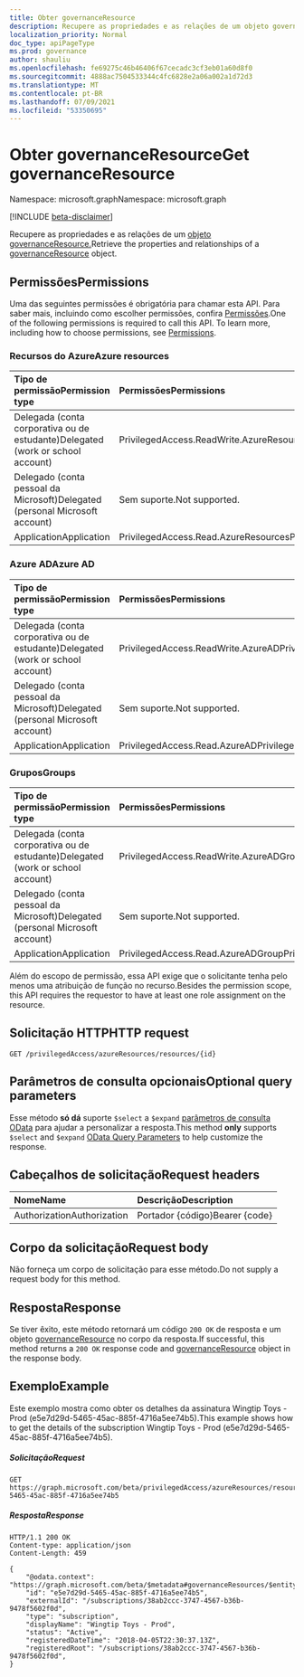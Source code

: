 ```yaml
---
title: Obter governanceResource
description: Recupere as propriedades e as relações de um objeto governanceResource.
localization_priority: Normal
doc_type: apiPageType
ms.prod: governance
author: shauliu
ms.openlocfilehash: fe69275c46b46406f67cecadc3cf3eb01a60d8f0
ms.sourcegitcommit: 4888ac7504533344c4fc6828e2a06a002a1d72d3
ms.translationtype: MT
ms.contentlocale: pt-BR
ms.lasthandoff: 07/09/2021
ms.locfileid: "53350695"
---
```

# <a name="get-governanceresource"></a><span data-ttu-id="8545d-103">Obter governanceResource</span><span class="sxs-lookup"><span data-stu-id="8545d-103">Get governanceResource</span></span>

<span data-ttu-id="8545d-104">Namespace: microsoft.graph</span><span class="sxs-lookup"><span data-stu-id="8545d-104">Namespace: microsoft.graph</span></span>

[!INCLUDE [beta-disclaimer](../../includes/beta-disclaimer.md)]

<span data-ttu-id="8545d-105">Recupere as propriedades e as relações de um [objeto governanceResource.](../resources/governanceresource.md)</span><span class="sxs-lookup"><span data-stu-id="8545d-105">Retrieve the properties and relationships of a [governanceResource](../resources/governanceresource.md) object.</span></span>

## <a name="permissions"></a><span data-ttu-id="8545d-106">Permissões</span><span class="sxs-lookup"><span data-stu-id="8545d-106">Permissions</span></span>
<span data-ttu-id="8545d-p101">Uma das seguintes permissões é obrigatória para chamar esta API. Para saber mais, incluindo como escolher permissões, confira [Permissões](/graph/permissions-reference#privileged-access-permissions).</span><span class="sxs-lookup"><span data-stu-id="8545d-p101">One of the following permissions is required to call this API. To learn more, including how to choose permissions, see [Permissions](/graph/permissions-reference#privileged-access-permissions).</span></span>

### <a name="azure-resources"></a><span data-ttu-id="8545d-109">Recursos do Azure</span><span class="sxs-lookup"><span data-stu-id="8545d-109">Azure resources</span></span>

| <span data-ttu-id="8545d-110">Tipo de permissão</span><span class="sxs-lookup"><span data-stu-id="8545d-110">Permission type</span></span> | <span data-ttu-id="8545d-111">Permissões</span><span class="sxs-lookup"><span data-stu-id="8545d-111">Permissions</span></span> |
|:--------------- |:----------- |
| <span data-ttu-id="8545d-112">Delegada (conta corporativa ou de estudante)</span><span class="sxs-lookup"><span data-stu-id="8545d-112">Delegated (work or school account)</span></span> | <span data-ttu-id="8545d-113">PrivilegedAccess.ReadWrite.AzureResources</span><span class="sxs-lookup"><span data-stu-id="8545d-113">PrivilegedAccess.ReadWrite.AzureResources</span></span> |
| <span data-ttu-id="8545d-114">Delegado (conta pessoal da Microsoft)</span><span class="sxs-lookup"><span data-stu-id="8545d-114">Delegated (personal Microsoft account)</span></span> | <span data-ttu-id="8545d-115">Sem suporte.</span><span class="sxs-lookup"><span data-stu-id="8545d-115">Not supported.</span></span> |
| <span data-ttu-id="8545d-116">Application</span><span class="sxs-lookup"><span data-stu-id="8545d-116">Application</span></span> | <span data-ttu-id="8545d-117">PrivilegedAccess.Read.AzureResources</span><span class="sxs-lookup"><span data-stu-id="8545d-117">PrivilegedAccess.Read.AzureResources</span></span> |

### <a name="azure-ad"></a><span data-ttu-id="8545d-118">Azure AD</span><span class="sxs-lookup"><span data-stu-id="8545d-118">Azure AD</span></span>

| <span data-ttu-id="8545d-119">Tipo de permissão</span><span class="sxs-lookup"><span data-stu-id="8545d-119">Permission type</span></span> | <span data-ttu-id="8545d-120">Permissões</span><span class="sxs-lookup"><span data-stu-id="8545d-120">Permissions</span></span> |
|:--------------- |:----------- |
| <span data-ttu-id="8545d-121">Delegada (conta corporativa ou de estudante)</span><span class="sxs-lookup"><span data-stu-id="8545d-121">Delegated (work or school account)</span></span> | <span data-ttu-id="8545d-122">PrivilegedAccess.ReadWrite.AzureAD</span><span class="sxs-lookup"><span data-stu-id="8545d-122">PrivilegedAccess.ReadWrite.AzureAD</span></span> |
| <span data-ttu-id="8545d-123">Delegado (conta pessoal da Microsoft)</span><span class="sxs-lookup"><span data-stu-id="8545d-123">Delegated (personal Microsoft account)</span></span> | <span data-ttu-id="8545d-124">Sem suporte.</span><span class="sxs-lookup"><span data-stu-id="8545d-124">Not supported.</span></span> |
| <span data-ttu-id="8545d-125">Application</span><span class="sxs-lookup"><span data-stu-id="8545d-125">Application</span></span> | <span data-ttu-id="8545d-126">PrivilegedAccess.Read.AzureAD</span><span class="sxs-lookup"><span data-stu-id="8545d-126">PrivilegedAccess.Read.AzureAD</span></span> |

### <a name="groups"></a><span data-ttu-id="8545d-127">Grupos</span><span class="sxs-lookup"><span data-stu-id="8545d-127">Groups</span></span>

|<span data-ttu-id="8545d-128">Tipo de permissão</span><span class="sxs-lookup"><span data-stu-id="8545d-128">Permission type</span></span> | <span data-ttu-id="8545d-129">Permissões</span><span class="sxs-lookup"><span data-stu-id="8545d-129">Permissions</span></span> |
|:-------------- |:----------- |
| <span data-ttu-id="8545d-130">Delegada (conta corporativa ou de estudante)</span><span class="sxs-lookup"><span data-stu-id="8545d-130">Delegated (work or school account)</span></span> | <span data-ttu-id="8545d-131">PrivilegedAccess.ReadWrite.AzureADGroup</span><span class="sxs-lookup"><span data-stu-id="8545d-131">PrivilegedAccess.ReadWrite.AzureADGroup</span></span> |
| <span data-ttu-id="8545d-132">Delegado (conta pessoal da Microsoft)</span><span class="sxs-lookup"><span data-stu-id="8545d-132">Delegated (personal Microsoft account)</span></span> | <span data-ttu-id="8545d-133">Sem suporte.</span><span class="sxs-lookup"><span data-stu-id="8545d-133">Not supported.</span></span> |
| <span data-ttu-id="8545d-134">Application</span><span class="sxs-lookup"><span data-stu-id="8545d-134">Application</span></span> | <span data-ttu-id="8545d-135">PrivilegedAccess.Read.AzureADGroup</span><span class="sxs-lookup"><span data-stu-id="8545d-135">PrivilegedAccess.Read.AzureADGroup</span></span> |

<span data-ttu-id="8545d-136">Além do escopo de permissão, essa API exige que o solicitante tenha pelo menos uma atribuição de função no recurso.</span><span class="sxs-lookup"><span data-stu-id="8545d-136">Besides the permission scope, this API requires the requestor to have at least one role assignment on the resource.</span></span>

## <a name="http-request"></a><span data-ttu-id="8545d-137">Solicitação HTTP</span><span class="sxs-lookup"><span data-stu-id="8545d-137">HTTP request</span></span>
<!-- { "blockType": "ignored" } -->
```http
GET /privilegedAccess/azureResources/resources/{id}
```

## <a name="optional-query-parameters"></a><span data-ttu-id="8545d-138">Parâmetros de consulta opcionais</span><span class="sxs-lookup"><span data-stu-id="8545d-138">Optional query parameters</span></span>
<span data-ttu-id="8545d-139">Esse método **só dá** suporte  `$select` a `$expand` [parâmetros de consulta OData](/graph/query-parameters) para ajudar a personalizar a resposta.</span><span class="sxs-lookup"><span data-stu-id="8545d-139">This method **only** supports  `$select` and `$expand` [OData Query Parameters](/graph/query-parameters) to help customize the response.</span></span>

## <a name="request-headers"></a><span data-ttu-id="8545d-140">Cabeçalhos de solicitação</span><span class="sxs-lookup"><span data-stu-id="8545d-140">Request headers</span></span>
| <span data-ttu-id="8545d-141">Nome</span><span class="sxs-lookup"><span data-stu-id="8545d-141">Name</span></span>      |<span data-ttu-id="8545d-142">Descrição</span><span class="sxs-lookup"><span data-stu-id="8545d-142">Description</span></span>|
|:----------|:----------|
| <span data-ttu-id="8545d-143">Authorization</span><span class="sxs-lookup"><span data-stu-id="8545d-143">Authorization</span></span>  | <span data-ttu-id="8545d-144">Portador {código}</span><span class="sxs-lookup"><span data-stu-id="8545d-144">Bearer {code}</span></span>|

## <a name="request-body"></a><span data-ttu-id="8545d-145">Corpo da solicitação</span><span class="sxs-lookup"><span data-stu-id="8545d-145">Request body</span></span>
<span data-ttu-id="8545d-146">Não forneça um corpo de solicitação para esse método.</span><span class="sxs-lookup"><span data-stu-id="8545d-146">Do not supply a request body for this method.</span></span>
## <a name="response"></a><span data-ttu-id="8545d-147">Resposta</span><span class="sxs-lookup"><span data-stu-id="8545d-147">Response</span></span>
<span data-ttu-id="8545d-148">Se tiver êxito, este método retornará um código `200 OK` de resposta e um objeto [governanceResource](../resources/governanceresource.md) no corpo da resposta.</span><span class="sxs-lookup"><span data-stu-id="8545d-148">If successful, this method returns a `200 OK` response code and [governanceResource](../resources/governanceresource.md) object in the response body.</span></span>

## <a name="example"></a><span data-ttu-id="8545d-149">Exemplo</span><span class="sxs-lookup"><span data-stu-id="8545d-149">Example</span></span>
<span data-ttu-id="8545d-150">Este exemplo mostra como obter os detalhes da assinatura Wingtip Toys - Prod (e5e7d29d-5465-45ac-885f-4716a5ee74b5).</span><span class="sxs-lookup"><span data-stu-id="8545d-150">This example shows how to get the details of the subscription Wingtip Toys - Prod (e5e7d29d-5465-45ac-885f-4716a5ee74b5).</span></span>
<!-- {
  "blockType": "request",
  "name": "get_governanceresource"
}-->
##### <a name="request"></a><span data-ttu-id="8545d-151">Solicitação</span><span class="sxs-lookup"><span data-stu-id="8545d-151">Request</span></span>
```http
GET https://graph.microsoft.com/beta/privilegedAccess/azureResources/resources/e5e7d29d-5465-45ac-885f-4716a5ee74b5
```
##### <a name="response"></a><span data-ttu-id="8545d-152">Resposta</span><span class="sxs-lookup"><span data-stu-id="8545d-152">Response</span></span>
<!-- {
  "blockType": "response",
  "truncated": false,
  "@odata.type": "microsoft.graph.governanceResource"
} -->
```http
HTTP/1.1 200 OK
Content-type: application/json
Content-Length: 459

{
    "@odata.context": "https://graph.microsoft.com/beta/$metadata#governanceResources/$entity",
    "id": "e5e7d29d-5465-45ac-885f-4716a5ee74b5",
    "externalId": "/subscriptions/38ab2ccc-3747-4567-b36b-9478f5602f0d",
    "type": "subscription",
    "displayName": "Wingtip Toys - Prod",
    "status": "Active",
    "registeredDateTime": "2018-04-05T22:30:37.13Z",
    "registeredRoot": "/subscriptions/38ab2ccc-3747-4567-b36b-9478f5602f0d",    
}
```

<!-- uuid: 8fcb5dbc-d5aa-4681-8e31-b001d5168d79
2015-10-25 14:57:30 UTC -->
<!--
{
  "type": "#page.annotation",
  "description": "Get governanceResource",
  "keywords": "",
  "section": "documentation",
  "tocPath": "",
  "suppressions": []
}
-->


